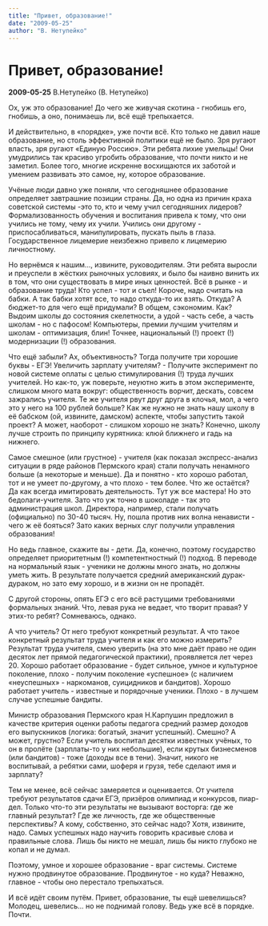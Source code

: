 ```yaml
---
title: "Привет, образование!"
date: "2009-05-25"
author: "В. Нетупейко"
---
```


# Привет, образование!

**2009-05-25** В.Нетупейко (В. Нетупейко)

Ох, уж это образование! До чего же живучая скотина - гнобишь его, гнобишь, а оно, понимаешь ли, всё ещё трепыхается.

И действительно, в «порядке», уже почти всё. Кто только не давил наше образование, но столь эффективной политики ещё не было. Зря ругают власть, зря ругают «Единую Россию». Эти ребята лихие умельцы! Они умудрились так красиво угробить образование, что почти никто и не заметил. Более того, многие искренне восхищаются их заботой и умением развивать это самое, ну, которое образование.

Учёные люди давно уже поняли, что сегодняшнее образование определяет завтрашние позиции страны. Да, но одна из причин краха советской системы -это то, кто и чему учил сегодняшних лидеров? Формализованность обучения и воспитания привела к тому, что они учились не тому, чему их учили. Учились они другому - приспосабливаться, манипулировать, пускать пыль в глаза. Государственное лицемерие неизбежно привело к лицемерию личностному.

Но вернёмся к нашим..., извините, руководителям. Эти ребята выросли и преуспели в жёстких рыночных условиях, и было бы наивно винить их в том, что они существовать в мире иных ценностей. Всё в рынке - и образование труда! Кто успел - тот и съел! Короче, надо считать на бабки. А так бабки хотят все, то надо откуда-то их взять. Откуда? А бюджет-то для чего ещё придумали? В общем, сэкономим. Как? Выдоим школы до состояния скелетности, а удой - часть себе, а часть школам - но с пафосом! Компьютеры, премии лучшим учителям и школам - оптимизация, блин! Точнее, национальный (!) проект (!) модернизации (!) образования.

Что ещё забыли? Ах, объективность? Тогда получите три хорошие буквы - ЕГЭ! Увеличить зарплату учителям? - Получите эксперимент по новой системе оплаты с целью стимулирования (!) труда лучших учителей. Но как-то, уж поверьте, неуютно жить в этом эксперименте, слишком много мата вокруг: общественность ворчит, дескать, совсем зажрались учителя. Те же учителя рвут друг друга в клочья, мол, а чего это у него на 100 рублей больше? Как же нужно не знать нашу школу в её бабском (ой, извините, дамском) аспекте, чтобы запустить такой проект? А может, наоборот - слишком хорошо не знать? Конечно, школу лучше строить по принципу курятника: клюй ближнего и гадь на нижнего.

Самое смешное (или грустное) - учителя (как показал экспресс-анализ ситуации в ряде районов Пермского края) стали получать ненамного больше (а некоторые и меньше). Да и понятно - кто хорошо работал, тот и не умеет по-другому, а что плохо - тем более. Что же остаётся? Да как всегда имитировать деятельность. Тут уж все мастера! Но это бедолаги-учителя. Зато что уж точно в шоколаде - так это администрация школ. Директора, например, стали получать (официально) по 30-40 тысяч. Ну, пошла против них волна ненависти - чего ж её бояться? Зато каких верных слуг получили управления образования!

Но ведь главное, скажите вы - дети. Да, конечно, поэтому государство определяет приоритетным (!) компетентностный (!) подход. В переводе на нормальный язык - ученики не должны много знать, но должны уметь жить. В результате получается средний американский дурак-дураком, но зато ему хорошо, и в жизни он не пропадёт.

С другой стороны, опять ЕГЭ с его всё растущими требованиями формальных знаний. Что, левая рука не ведает, что творит правая? У этих-то ребят? Сомневаюсь, однако.

А что учитель? От него требуют конкретный результат. А что такое конкретный результат труда учителя и как его можно измерить? Результат труда учителя, смею уверить (на это мне даёт право не один десяток лет прямой педагогической практики), проявляется лет через 20. Хорошо работает образование - будет сильное, умное и культурное поколение, плохо - получим поколение «успешное» (с наличием «неуспешных» - наркоманов, суицидников и бандитов). Хорошо работает учитель - известные и порядочные ученики. Плохо - в лучшем случае успешные бандиты.

Министр образования Пермского края Н.Карпушин предложил в качестве критерия оценки работы педагога средний размер доходов его выпускников (логика: богатый, значит успешный). Смешно? А может, грустно? Если учитель воспитал десятки известных учёных, то он в пролёте (зарплаты-то у них небольшие), если крутых бизнесменов (или бандитов) - тоже (доходы все в тени). Значит, никого не воспитывай, а ребятки сами, шоферя и грузя, тебе сделают имя и зарплату?

Тем не менее, всё сейчас замеряется и оценивается. От учителя требуют результатов сдачи ЕГЭ, призёров олимпиад и конкурсов, пиар-дел. Только что-то эти результаты не вызывают восторга: где же главный результат? Где же личность, где же общественные перспективы? А кому, собственно, это сейчас надо? Хотя, извините, надо. Самых успешных надо научить говорить красивые слова и правильные слова. Лишь бы никто не мешал, лишь бы никто глубоко не копал и не думал.

Поэтому, умное и хорошее образование - враг системы. Системе нужно продвинутое образование. Продвинутое - но куда? Неважно, главное - чтобы оно перестало трепыхаться.

И всё идёт своим путём. Привет, образование, ты ещё шевелишься? Молодец, шевелись... но не поднимай голову. Ведь уже всё в порядке. Почти.